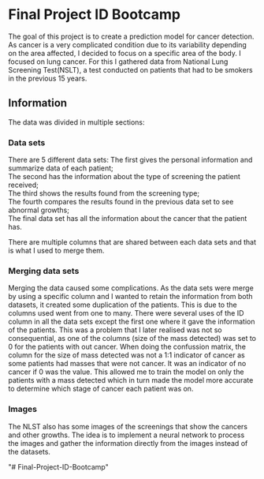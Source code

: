 # Final Project ID Bootcamp

The goal of this project is to create a prediction model for cancer detection.
As cancer is a very complicated condition due to its variability depending on the area affected, I decided to focus on a specific area of the body.
I focused on lung cancer. For this I gathered data from National Lung Screening Test(NSLT), a test conducted on patients that had to be smokers in the previous 15 years.

## Information 
  The data was divided in multiple sections:
### Data sets
  There are 5 different data sets:
    The first gives the personal information and summarize data of each patient;  
    The second has the information about the type of screening the patient received;  
    The third shows the results found from the screening type;  
    The fourth compares the results found in the previous data set to see abnormal growths;  
    The final data set has all the information about the cancer that the patient has.  

There are multiple columns that are shared between each data sets and that is what I used to merge them. 
### Merging data sets
Merging the data caused some complications.
As the data sets were merge by using a specific column and I wanted to retain the information from both datasets, it created some duplication of the patients.
This is due to the columns used went from one to many. There were several uses of the ID column in all the data sets except the first one where it gave the information of the patients. 
This was a problem that I later realised was not so consequential, as one of the columns (size of the mass detected) was set to 0 for the patients with out cancer. 
When doing the confussion matrix, the column for the size of mass detected was not a 1:1 indicator of cancer as some patients had masses that were not cancer. It was an indicator of no cancer if 0 was the value.
This allowed me to train the model on only the patients with a mass detected which in turn made the model more accurate to determine which stage of cancer each patient was on. 

### Images
  The NLST also has some images of the screenings that show the cancers and other growths.
  The idea is to implement a neural network to process the images and gather the information directly from the images instead of the datasets.

"# Final-Project-ID-Bootcamp" 
